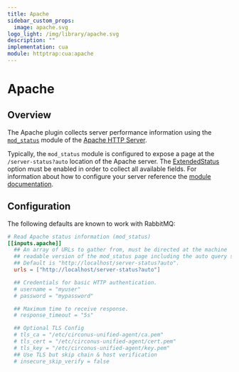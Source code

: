 ```yaml
---
title: Apache
sidebar_custom_props:
  image: apache.svg
logo_light: /img/library/apache.svg
description: ""
implementation: cua
module: httptrap:cua:apache
---
```


# Apache

## Overview

The Apache plugin collects server performance information using the [`mod_status`](https://httpd.apache.org/docs/2.4/mod/mod_status.html) module of the [Apache HTTP Server](https://httpd.apache.org/).

Typically, the `mod_status` module is configured to expose a page at the `/server-status?auto` location of the Apache server. The [ExtendedStatus](https://httpd.apache.org/docs/2.4/mod/core.html#extendedstatus) option must be enabled in order to collect all available fields. For information about how to configure your server reference the [module documentation](https://httpd.apache.org/docs/2.4/mod/mod_status.html#enable).

## Configuration

The following defaults are known to work with RabbitMQ:

```toml
# Read Apache status information (mod_status)
[[inputs.apache]]
  ## An array of URLs to gather from, must be directed at the machine
  ## readable version of the mod_status page including the auto query string.
  ## Default is "http://localhost/server-status?auto".
  urls = ["http://localhost/server-status?auto"]

  ## Credentials for basic HTTP authentication.
  # username = "myuser"
  # password = "mypassword"

  ## Maximum time to receive response.
  # response_timeout = "5s"

  ## Optional TLS Config
  # tls_ca = "/etc/circonus-unified-agent/ca.pem"
  # tls_cert = "/etc/circonus-unified-agent/cert.pem"
  # tls_key = "/etc/circonus-unified-agent/key.pem"
  ## Use TLS but skip chain & host verification
  # insecure_skip_verify = false
```
